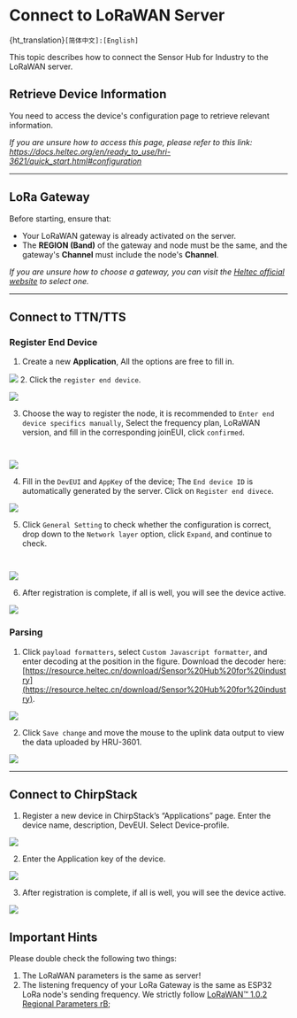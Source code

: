 # Connect to LoRaWAN Server

{ht_translation}`[简体中文]:[English]`

This topic describes how to connect the Sensor Hub for Industry to the LoRaWAN server.
## Retrieve Device Information
You need to access the device's configuration page to retrieve relevant information.<br>

*If you are unsure how to access this page, please refer to this link: https://docs.heltec.org/en/ready_to_use/hri-3621/quick_start.html#configuration*

----------------------------------------------

## LoRa Gateway
Before starting, ensure that:
- Your LoRaWAN gateway is already activated on the server.<br>
- The **REGION (Band)** of the gateway and node must be the same, and the gateway's **Channel** must include the node's **Channel**.

*If you are unsure how to choose a gateway, you can visit the [Heltec official website](https://heltec.org/product-category/lora/lora-gateway/) to select one.*

-------------------------------------------------

## Connect to TTN/TTS
### Register End Device
1. Create a new **Application**, All the options are free to fill in.

![](img/08.png)
2. Click the `register end device`.

![](img/09.png)

3. Choose the way to register the node, it is recommended to `Enter end device specifics manually`, Select the frequency plan, LoRaWAN version, and fill in the corresponding joinEUI, click `confirmed`.

``` {Tip} joinEUI corresponds to AppEUI on the device.
```

``` {Tip} Heltec's products use LoRaWAN1.0.2 revision B.
```

![](img/10.png)

4. Fill in the `DevEUI` and `AppKey` of the device; The `End device ID` is automatically generated by the server. Click on `Register end divece`.

![](img/11.png)

5. Click `General Setting` to check whether the configuration is correct, drop down to the `Network layer` option, click `Expand`, and continue to check.

``` {Tip} The General Setting option is On the upper right corner. Be careful not to choose the wrong one. The General Setting option on the left is used to change the parameters of the Application.
```

``` {Tip} The default is Class_A after registration, and if the node is Class_C or Class_B, it needs to be selected and saved here.
```

![](img/12.png)

6. After registration is complete, if all is well, you will see the device active.

![](img/13.jpg)

### Parsing
1. Click `payload formatters`, select `Custom Javascript formatter`, and enter decoding at the position in the figure. Download the decoder here: [https://resource.heltec.cn/download/Sensor%20Hub%20for%20industry](https://resource.heltec.cn/download/Sensor%20Hub%20for%20industry).

![](img/14.jpg)

2. Click `Save change` and move the mouse to the uplink data output to view the data uploaded by HRU-3601.

![](img/15.png)

-----------------------------------------------------

## Connect to ChirpStack

1. Register a new device in ChirpStack’s “Applications” page. Enter the device name, description, DevEUI. Select Device-profile.

![](img/20.png)

2. Enter the Application key of the device.

![](img/21.png)

3. After registration is complete, if all is well, you will see the device active.

![](img/22.png)

## Important Hints

Please double check the following two things:

1. The LoRaWAN parameters is the same as server!
2. The listening frequency of your LoRa Gateway is the same as ESP32 LoRa node's sending frequency. We strictly follow [LoRaWAN™ 1.0.2 Regional Parameters rB](https://resource.heltec.cn/download/LoRaWANRegionalParametersv1.0.2_final_1944_1.pdf);

